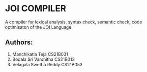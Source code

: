 # JOI COMPILER
A compiler for lexical analysis, syntax check, semantic check, code optimisaton of the JOI Language

## Authors:
1. Manchikatla Teja CS21B031
2. Bodala Sri Varshitha CS21B013
3. Velagala Swetha Reddy CS21B053
